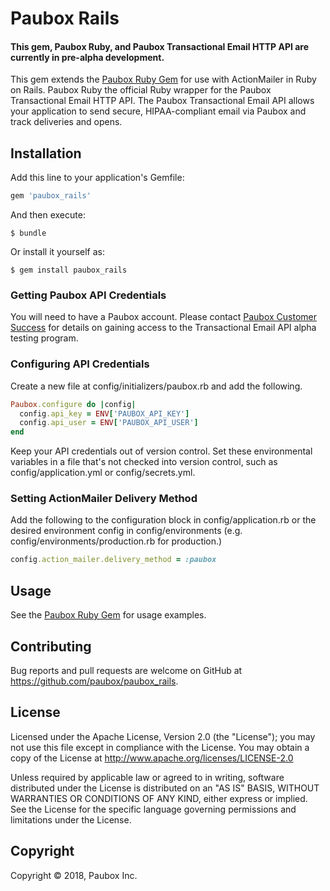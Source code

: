 # Paubox Rails

#### This gem, Paubox Ruby, and Paubox Transactional Email HTTP API are currently in pre-alpha development.

This gem extends the [Paubox Ruby Gem](https://github.com/paubox/paubox_ruby) for use with ActionMailer in Ruby on Rails. Paubox Ruby the official Ruby wrapper for the Paubox Transactional Email HTTP API. The Paubox Transactional Email API allows your application to send secure, HIPAA-compliant email via Paubox and track deliveries and opens.

## Installation

Add this line to your application's Gemfile:

```ruby
gem 'paubox_rails'
```

And then execute:

    $ bundle

Or install it yourself as:

    $ gem install paubox_rails


### Getting Paubox API Credentials
You will need to have a Paubox account. Please contact [Paubox Customer Success](https://paubox.zendesk.com/hc/en-us) for details on gaining access to the Transactional Email API alpha testing program.


### Configuring API Credentials
Create a new file at config/initializers/paubox.rb and add the following.
```ruby
Paubox.configure do |config|
  config.api_key = ENV['PAUBOX_API_KEY']
  config.api_user = ENV['PAUBOX_API_USER']
end
```

Keep your API credentials out of version control. Set these environmental variables in a file that's not checked into version control, such as config/application.yml or config/secrets.yml.


### Setting ActionMailer Delivery Method

Add the following to the configuration block in config/application.rb or the desired environment config in config/environments (e.g. config/environments/production.rb for production.)
```ruby
config.action_mailer.delivery_method = :paubox
```

## Usage

See the [Paubox Ruby Gem](https://github.com/Paubox/paubox_ruby) for usage examples.


## Contributing

Bug reports and pull requests are welcome on GitHub at https://github.com/paubox/paubox_rails.


## License

Licensed under the Apache License, Version 2.0 (the "License");
you may not use this file except in compliance with the License.
You may obtain a copy of the License at http://www.apache.org/licenses/LICENSE-2.0

Unless required by applicable law or agreed to in writing, software
distributed under the License is distributed on an "AS IS" BASIS,
WITHOUT WARRANTIES OR CONDITIONS OF ANY KIND, either express or implied.
See the License for the specific language governing permissions and
limitations under the License.

## Copyright
Copyright &copy; 2018, Paubox Inc.